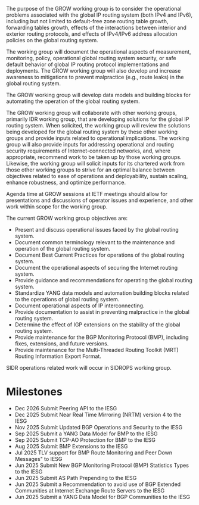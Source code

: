 The purpose of the GROW working group is to consider the operational problems
associated with the global IP routing system (both IPv4 and IPv6), including
but not limited to default-free zone routing table growth, forwarding tables
growth, effects of the interactions between interior and exterior routing protocols,
and effects of IPv4/IPv6 address allocation policies on the global routing system. 

The working group will document the operational aspects of measurement, monitoring,
policy, operational global routing system security, or safe
default behavior of global IP routing protocol implementations and deployments.
The GROW working group will also develop and increase awareness to mitigations to prevent
malpractice (e.g., route leaks) in the global routing system.

The GROW working group will develop data models and building blocks
for automating the operation of the global routing system.

The GROW working group will collaborate with other working groups, primarily IDR working group,
that are developing solutions for the global IP routing system. When solicited, the working group
will review the solutions being developed for the global routing system by these other
working groups and provide inputs related to operational implications. The working group will also
provide inputs for addressing operational and routing security requirements of
Internet-connected networks, and, where appropriate, recommend work to be taken up by those working groups.
Likewise, the working group will solicit inputs for its chartered work from those other working groups
to strive for an optimal balance between objectives related to ease of operations and deployability,
sustain scaling, enhance robustness, and optimize performance.

Agenda time at GROW sessions at IETF meetings should allow for presentations
and discussions of operator issues and experience, and other work within scope for
the working group.

The current GROW working group objectives are:

* Present and discuss operational issues faced by the global routing system.
* Document common terminology relevant to the maintenance and operation
  of the global routing system.
* Document Best Current Practices for operations of the global routing system.
* Document the operational aspects of securing the Internet routing system.
* Provide guidance and recommendations for operating the global routing system.
* Standardize YANG data models and automation building blocks related
  to the operations of global routing system.
* Document operational aspects of IP interconnecting.
* Provide documentation to assist in preventing malpractice in the
  global routing system.
* Determine the effect of IGP extensions on the stability of the global
  routing system.
* Provide maintenance for the BGP Monitoring Protocol (BMP), including fixes,
  extensions, and future versions.
* Provide maintenance for the Multi-Threaded Routing Toolkit (MRT)
  Routing Information Export Format.

SIDR operations related work will occur in SIDROPS working group.

# Milestones

* Dec 2026	Submit Peering API to the IESG
* Dec 2025	Submit Near Real Time Mirroring (NRTM) version 4 to the IESG
* Nov 2025	Submit Updated BGP Operations and Security to the IESG
* Sep 2025	Submit a YANG Data Model for BMP to the IESG
* Sep 2025	Submit TCP-AO Protection for BMP to the IESG
* Aug 2025	Submit BMP Extensions to the IESG
* Jul 2025	TLV support for BMP Route Monitoring and Peer Down Messages" to IESG
* Jun 2025	Submit New BGP Monitoring Protocol (BMP) Statistics Types to the IESG
* Jun 2025	Submit AS Path Prepending to the IESG
* Jun 2025	Submit a Recommendation to avoid use of BGP Extended Communities at Internet Exchange Route Servers to the IESG
* Jun 2025	Submit a YANG Data Model for BGP Communities to the IESG

